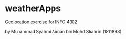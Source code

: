# weatherApps
Geolocation exercise for INFO 4302

by Muhammad Syahmi Aiman bin Mohd Shahrin (1811893)
